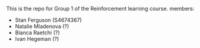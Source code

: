 This is the repo for Group 1 of the Reinforcement learning course. 
members:
- Stan Ferguson (S4674367)
- Natalie	Mladenova (?)
- Bianca	Raetchi (?)
- Ivan	Hegeman (?)
